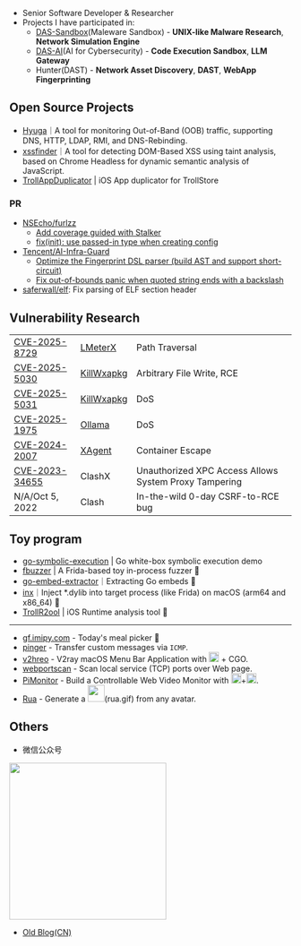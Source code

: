 - Senior Software Developer & Researcher
- Projects I have participated in:
  - [DAS-Sandbox](https://sandbox.dbappsecurity.com.cn/)(Maleware Sandbox) - **UNIX-like Malware Research**, **Network Simulation Engine**
  - [DAS-AI](https://das-ai.com/)(AI for Cybersecurity) - **Code Execution Sandbox**, **LLM Gateway**
  - Hunter(DAST) - **Network Asset Discovery**, **DAST**, **WebApp Fingerprinting**

## Open Source Projects

- [Hyuga](https://github.com/ac0d3r/Hyuga)｜A tool for monitoring Out-of-Band (OOB) traffic, supporting DNS, HTTP, LDAP, RMI, and DNS-Rebinding.
- [xssfinder](https://github.com/ac0d3r/xssfinder)｜A tool for detecting DOM-Based XSS using taint analysis, based on Chrome Headless for dynamic semantic analysis of JavaScript.
- [TrollAppDuplicator](https://github.com/BreakOnCrash/TrollAppDuplicator) | iOS App duplicator for TrollStore

### PR
- [NSEcho/furlzz](https://github.com/NSEcho/furlzz)
  - [Add coverage guided with Stalker](https://github.com/NSEcho/furlzz/pull/53)
  - [fix(init): use passed-in type when creating config](https://github.com/NSEcho/furlzz/pull/52)
- [Tencent/AI-Infra-Guard](https://github.com/Tencent/AI-Infra-Guard)
  - [Optimize the Fingerprint DSL parser (build AST and support short-circuit)](https://github.com/Tencent/AI-Infra-Guard/pull/20)
  - [Fix out-of-bounds panic when quoted string ends with a backslash](https://github.com/Tencent/AI-Infra-Guard/pull/27)
- [saferwall/elf](https://github.com/saferwall/elf/pull/4): Fix parsing of ELF section header

## Vulnerability Research
<table>
  <tr>
    <td><a href="https://github.com/advisories/GHSA-3x36-997r-xj57">CVE-2025-8729</a></td>
    <td><a href="https://github.com/MigoXLab/LMeterX">LMeterX</a></td>
    <td>Path Traversal</td>
  </tr>
  <tr>
    <td><a href="https://github.com/advisories/GHSA-w6p4-84vc-qc2w">CVE-2025-5030</a></td>
    <td><a href="https://github.com/Ackites/KillWxapkg">KillWxapkg</a></td>
    <td>Arbitrary File Write, RCE</td>
  </tr>
  <tr>
    <td><a href="https://github.com/advisories/GHSA-pqqp-7cp8-vxvf">CVE-2025-5031</a></td>
    <td><a href="https://github.com/Ackites/KillWxapkg">KillWxapkg</a></td>
    <td>DoS</td>
  </tr>
  <tr>
    <td><a href="https://huntr.com/bounties/921ba5d4-f1d0-4c66-9764-4f72dffe7acd">CVE-2025-1975</a></td>
    <td><a href="https://github.com/ollama/ollama">Ollama</a></td>
    <td>DoS</td>
  </tr>
  <tr>
    <td><a href="https://github.com/advisories/GHSA-wq2q-fqq7-mgvw">CVE-2024-2007</a></td>
    <td><a href="https://github.com/OpenBMB/XAgent">XAgent</a></td>
    <td>Container Escape</td>
  </tr>
  <tr>
    <td><a href="https://tttang.com/archive/1904/">CVE-2023-34655</a></td>
    <td>ClashX</td>
    <td>Unauthorized XPC Access Allows System Proxy Tampering</td>
  </tr>
  <tr>
    <td>N/A/Oct 5, 2022</td>
    <td>Clash</td>
    <td>In-the-wild 0-day CSRF-to-RCE bug</td>
  </tr>
</table>

## Toy program
- [go-symbolic-execution](https://github.com/BreakOnCrash/go-symbolic-execution) | Go white-box symbolic execution demo
- [fbuzzer](https://github.com/BreakOnCrash/fbuzzer) | A Frida-based toy in-process fuzzer 📣
- [go-embed-extractor](https://github.com/BreakOnCrash/go-embed-extractor)｜Extracting Go embeds 💽
- [inx](https://github.com/BreakOnCrash/inx)｜Inject *.dylib into target process (like Frida) on macOS (arm64 and x86_64) 💉
- [TrollR2ool](https://github.com/BreakOnCrash/TrollR2ool) | iOS Runtime analysis tool 🧌
---
- [gf.imipy.com](https://gf.imipy.com/) - Today's meal picker 🥣
- [pinger](https://github.com/ac0d3r/pingser) - Transfer custom messages via `ICMP`.
- [v2hreo](https://github.com/ac0d3r/v2hreo) - V2ray macOS Menu Bar Application with <img src="https://img.shields.io/badge/-292e33?logo=swift" height="18"> + CGO.
- [webportscan](https://github.com/ac0d3r/webportscan) - Scan local service (TCP) ports over Web page.
- [PiMonitor](https://github.com/ac0d3r/PiMonitor) - Build a Controllable Web Video Monitor with <img src="https://img.shields.io/badge/-292e33?logo=go" height="18">+<img src="https://img.shields.io/badge/4b-292e33?logo=raspberry-pi" height="18">.
- [Rua](https://github.com/ac0d3r/nicu?tab=readme-ov-file#rua) - Generate a <img src="https://user-images.githubusercontent.com/26270009/149051761-21e0e181-534d-458a-ad63-5c8963eda447.gif" height="30">(rua.gif) from any avatar.

## Others
- 微信公众号

<img src="https://github.com/user-attachments/assets/049439af-4a86-4106-abad-b438b21175d5" width=280>

- [Old Blog(CN)](https://ac0d3r.notion.site/zznQ-4b2780d3bf864ab3bee6044612f6e631)
